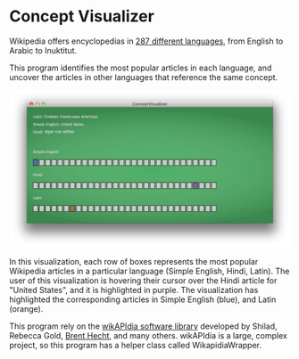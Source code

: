 Concept Visualizer
===

Wikipedia offers encyclopedias in [287 different languages](http://meta.wikimedia.org/wiki/List_of_Wikipedias), from English to Arabic to Inuktitut.

This program identifies the most popular articles in each language, and uncover the articles in other
  languages that reference the same concept.

![alt tag](./screenshot.png)

In this visualization, each row of boxes represents the most popular Wikipedia articles in a particular language (Simple English, Hindi, Latin).
The user of this visualization is hovering their cursor over the Hindi article for "United States", and it is highlighted in purple.
The visualization has highlighted the corresponding articles in Simple English (blue), and Latin (orange).

This program rely on the [wikAPIdia software library](https://github.com/shilad/wikAPIdia)
developed by Shilad, Rebecca Gold, [Brent Hecht](http://www.brenthecht.com/), and many others.
wikAPIdia is a large, complex project, so this program has a helper class called WikapidiaWrapper.
